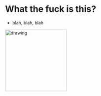 # What the fuck is this?

- blah, blah, blah

<img src="/wtf-is-this.png" alt="drawing" width="200"/>